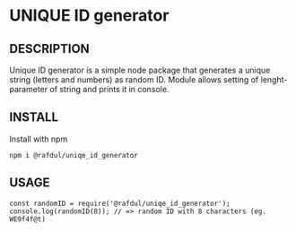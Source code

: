 # UNIQUE ID generator
## DESCRIPTION
Unique ID generator is a simple node package that generates a unique string (letters and numbers) as random ID. Module allows setting of lenght-parameter of string and prints it in console. 
## INSTALL
Install with npm 
```
npm i @rafdul/uniqe_id_generator
```
## USAGE
```
const randomID = require('@rafdul/uniqe_id_generator');
console.log(randomID(8)); // => random ID with 8 characters (eg. WE9f4f@t)
```